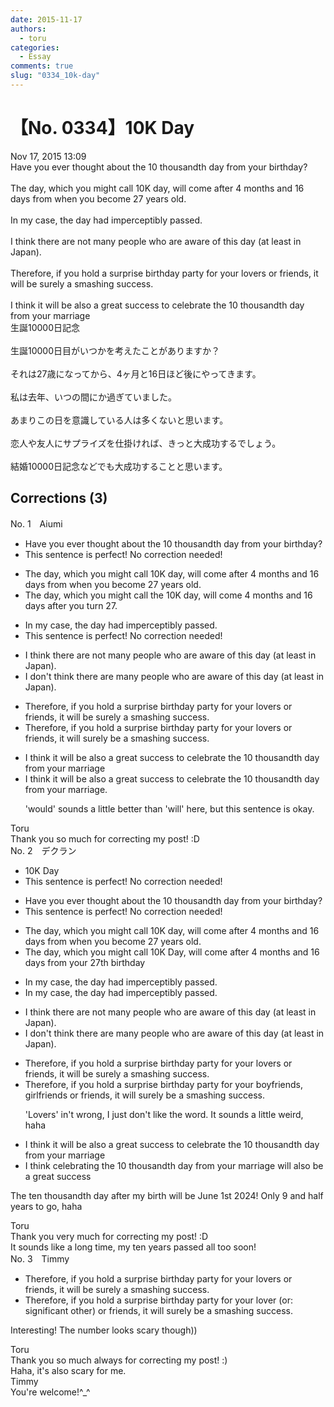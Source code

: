 ```yaml
---
date: 2015-11-17
authors:
  - toru
categories:
  - Essay
comments: true
slug: "0334_10k-day"
---
```


# 【No. 0334】10K Day
<div class="date">Nov 17, 2015 13:09</div>
<div id="post"><div id="body_show_ori">
Have you ever thought about the 10 thousandth day from your birthday?<br/><br/>The day, which you might call 10K day, will come after 4 months and 16 days from when you become 27 years old.<br/><br/>In my case, the day had imperceptibly passed.<br/><br/>I think there are not many people who are aware of this day (at least in Japan).<br/><br/>Therefore, if you hold a surprise birthday party for your lovers or friends, it will be surely a smashing success.<br/><br/>I think it will be also a great success to celebrate the 10 thousandth day from your marriage 
</div></div>

<!-- more -->

<div id="post_ja"><div id="body_show_mo">
生誕10000日記念<br/><br/>生誕10000日目がいつかを考えたことがありますか？<br/><br/>それは27歳になってから、4ヶ月と16日ほど後にやってきます。<br/><br/>私は去年、いつの間にか過ぎていました。<br/><br/>あまりこの日を意識している人は多くないと思います。<br/><br/>恋人や友人にサプライズを仕掛ければ、きっと大成功するでしょう。<br/><br/>結婚10000日記念などでも大成功することと思います。
</div></div>

## Corrections (3)
<div id="block"><div class="first_name"> No. 1　<span class="just_name">Aiumi</span></div><div id="block2">
<ul class="correction_field">
<li class="incorrect">Have you ever thought about the 10 thousandth day from your birthday?</li>
<li class="corrected perfect">This sentence is perfect! No correction needed!</li>
</ul>
<ul class="correction_field">
<li class="incorrect">The day, which you might call 10K day, will come after 4 months and 16 days from when you become 27 years old.</li>
<li class="corrected correct">
The day, which you might call <span class="f_blue">the</span> 10K day, will come 4 months and 16 days<span class="f_blue"> after you turn 27</span>.
</li>
</ul>
<ul class="correction_field">
<li class="incorrect">In my case, the day had imperceptibly passed.</li>
<li class="corrected perfect">This sentence is perfect! No correction needed!</li>
</ul>
<ul class="correction_field">
<li class="incorrect">I think there are not many people who are aware of this day (at least in Japan).</li>
<li class="corrected correct">
<span class="f_blue">I don't think there are</span> many people who are aware of this day (at least in Japan).
</li>
</ul>
<ul class="correction_field">
<li class="incorrect">Therefore, if you hold a surprise birthday party for your lovers or friends, it will be surely a smashing success.</li>
<li class="corrected correct">
Therefore, if you hold a surprise birthday party for your lovers or friends, it will <span class="f_blue">surely be</span> a smashing success.
</li>
</ul>
<ul class="correction_field">
<li class="incorrect">I think it will be also a great success to celebrate the 10 thousandth day from your marriage </li>
<li class="corrected correct">
I think it will be also a great success to celebrate the 10 thousandth day from your marriage.
<p class="correction_comment">'would' sounds a little better than 'will' here, but this sentence is okay.</p>
</li>
</ul>
</div><div class="name"><span class="just_name">Toru</span><br>
Thank you so much for correcting my post! :D
</div>
</div>
<div id="block"><div class="first_name"> No. 2　<span class="just_name">デクラン</span></div><div id="block2">
<ul class="correction_field">
<li class="incorrect">10K Day</li>
<li class="corrected perfect">This sentence is perfect! No correction needed!</li>
</ul>
<ul class="correction_field">
<li class="incorrect">Have you ever thought about the 10 thousandth day from your birthday?</li>
<li class="corrected perfect">This sentence is perfect! No correction needed!</li>
</ul>
<ul class="correction_field">
<li class="incorrect">The day, which you might call 10K day, will come after 4 months and 16 days from when you become 27 years old.</li>
<li class="corrected correct">
The day, which you might call 10K <span class="f_blue">D</span>ay, will come after 4 months and 16 days from <span class="f_blue">your 27th birthday</span>
</li>
</ul>
<ul class="correction_field">
<li class="incorrect">In my case, the day had imperceptibly passed.</li>
<li class="corrected correct">
In my case, the day had imperceptibly passed.
</li>
</ul>
<ul class="correction_field">
<li class="incorrect">I think there are not many people who are aware of this day (at least in Japan).</li>
<li class="corrected correct">
I <span class="f_blue">don't think there are</span> many people who are aware of this day (at least in Japan).
</li>
</ul>
<ul class="correction_field">
<li class="incorrect">Therefore, if you hold a surprise birthday party for your lovers or friends, it will be surely a smashing success.</li>
<li class="corrected correct">
Therefore, if you hold a surprise birthday party for your <span class="f_blue">boyfriends, girlfriends</span> or friends, it will <span class="f_blue">surely be </span>a smashing success.
<p class="correction_comment">'Lovers' in't wrong, I just don't like the word. It sounds a little weird, haha</p>
</li>
</ul>
<ul class="correction_field">
<li class="incorrect">I think it will be also a great success to celebrate the 10 thousandth day from your marriage </li>
<li class="corrected correct">
I think <span class="f_blue">celebrating the 10 thousandth day from your marriage will also be a great success</span>
</li>
</ul>
<p class="comment_small">
 The ten thousandth day after my birth will be June 1st 2024! Only 9 and half years to go, haha
</p>

</div><div class="name"><span class="just_name">Toru</span><br>
Thank you very much for correcting my post! :D<br/>It sounds like a long time, my ten years passed all too soon!
</div>
</div>
<div id="block"><div class="first_name"> No. 3　<span class="just_name">Timmy</span></div><div id="block2">
<ul class="correction_field">
<li class="incorrect">Therefore, if you hold a surprise birthday party for your lovers or friends, it will be surely a smashing success.</li>
<li class="corrected correct">
Therefore, if you hold a surprise birthday party for your lover (or: <span class="f_blue">significant other</span>) or friends, it will surely be a smashing success.
</li>
</ul>
<p class="comment_small">
 Interesting! The number looks scary though))
</p>

</div><div class="name"><span class="just_name">Toru</span><br>
Thank you so much always for correcting my post! :)<br/>Haha, it's also scary for me.
</div>
<div class="name"><span class="just_name">Timmy</span><br>
You're welcome!^_^
</div>
</div>
